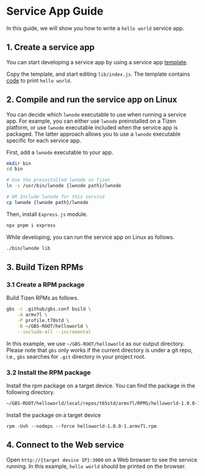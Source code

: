 # Service App Guide

In this guide, we will show you how to write a `hello world`  service app.

## 1. Create a service app
You can start developing a service app by using a service app [template](../modules/apps/template/).

Copy the template, and start editing `lib/index.js`. The template contains [code](../modules/apps/template/lib/index.js) to print `hello world`.

## 2. Compile and run the service app on Linux

You can decide which `lwnode` executable to use when running a service app. For example, you can either use `lwnode` preinstalled on a Tizen platform, or use `lwnode` executable included when the service app is packaged. The latter approach allows you to use a `lwnode` executable specific for each service app.

First, add a `lwnode` executable to your app.

```sh
mkdir bin
cd bin

# Use the preinstalled lwnode on Tizen
ln -s /usr/bin/lwnode {lwnode path}/lwnode

# OR Include lwnode for this service
cp lwnode {lwnode path}/lwnode
```

Then, install `Express.js` module.
```sh
npx pnpm i express
```

While developing, you can run the service app on Linux as follows.

```sh
./bin/lwnode lib
```

## 3. Build Tizen RPMs

### 3.1 Create a RPM package
Build Tizen RPMs as follows.

```sh
gbs -c .github/gbs.conf build \
    -A armv7l \
    -P profile.t70std \
    -B ~/GBS-ROOT/helloworld \
    --include-all --incremental
```

In this example, we use `~/GBS-ROOT/helloworld` as our output directory. Please note that `gbs` only works if the current directory is under a git repo, i.e., `gbs` searches for `.git` directory in your project root.


### 3.2 Install the RPM package

Install the rpm package on a target device. You can find the package in the following directory.

```sh
~/GBS-ROOT/helloworld/local/repos/t65std/armv7l/RPMS/helloworld-1.0.0-1.armv7l.rpm
```

Install the package on a target device
```
rpm -Uvh --nodeps --force helloworld-1.0.0-1.armv7l.rpm
```


## 4. Connect to the Web service
Open `http://{target device IP}:3000` on a Web browser to see the service running. In this example, `hello world` should be printed on the browser.
